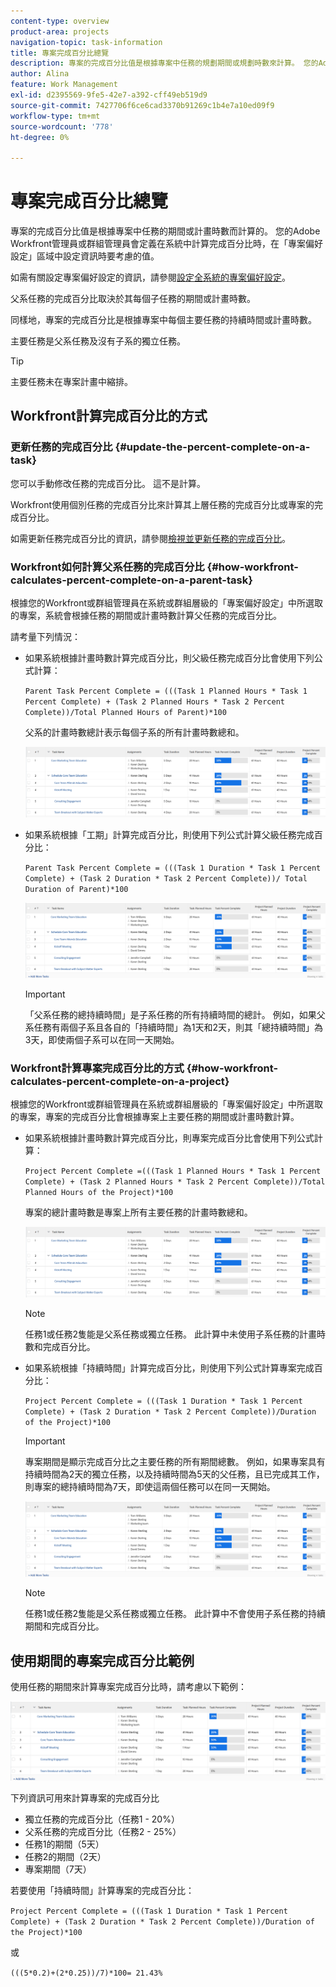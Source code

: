 ```yaml
---
content-type: overview
product-area: projects
navigation-topic: task-information
title: 專案完成百分比總覽
description: 專案的完成百分比值是根據專案中任務的規劃期間或規劃時數來計算。 您的Adobe Workfront管理員或群組管理員會定義在系統中計算完成百分比時，在「專案偏好設定」區域中設定資訊時要考慮的值。 如需有關設定專案偏好設定的資訊，請參閱設定系統範圍的專案偏好設定。
author: Alina
feature: Work Management
exl-id: d2395569-9fe5-42e7-a392-cff49eb519d9
source-git-commit: 7427706f6ce6cad3370b91269c1b4e7a10ed09f9
workflow-type: tm+mt
source-wordcount: '778'
ht-degree: 0%

---
```


# 專案完成百分比總覽

<!-- Audited 01/2024 -->

專案的完成百分比值是根據專案中任務的期間或計畫時數而計算的。 您的Adobe Workfront管理員或群組管理員會定義在系統中計算完成百分比時，在「專案偏好設定」區域中設定資訊時要考慮的值。

如需有關設定專案偏好設定的資訊，請參閱[設定全系統的專案偏好設定](../../../administration-and-setup/set-up-workfront/configure-system-defaults/set-project-preferences.md)。

父系任務的完成百分比取決於其每個子任務的期間或計畫時數。

同樣地，專案的完成百分比是根據專案中每個主要任務的持續時間或計畫時數。

主要任務是父系任務及沒有子系的獨立任務。

>[!TIP]
>
>主要任務未在專案計畫中縮排。

## Workfront計算完成百分比的方式

### 更新任務的完成百分比 {#update-the-percent-complete-on-a-task}

您可以手動修改任務的完成百分比。 這不是計算。

Workfront使用個別任務的完成百分比來計算其上層任務的完成百分比或專案的完成百分比。

如需更新任務完成百分比的資訊，請參閱[檢視並更新任務的完成百分比](../../../manage-work/projects/updating-work-in-a-project/view-update-percent-complete-for-tasks.md)。

### Workfront如何計算父系任務的完成百分比 {#how-workfront-calculates-percent-complete-on-a-parent-task}

根據您的Workfront或群組管理員在系統或群組層級的「專案偏好設定」中所選取的專案，系統會根據任務的期間或計畫時數計算父任務的完成百分比。

請考量下列情況：

* 如果系統根據計畫時數計算完成百分比，則父級任務完成百分比會使用下列公式計算：

  `Parent Task Percent Complete = (((Task 1 Planned Hours * Task 1 Percent Complete) + (Task 2 Planned Hours * Task 2 Percent Complete))/Total Planned Hours of Parent)*100`

  父系的計畫時數總計表示每個子系的所有計畫時數總和。

  ![](assets/project-with-tasks-percent-complete-planned-hours-calculation.png)

* 如果系統根據「工期」計算完成百分比，則使用下列公式計算父級任務完成百分比：

  `Parent Task Percent Complete = (((Task 1 Duration * Task 1 Percent Complete) + (Task 2 Duration * Task 2 Percent Complete))/ Total Duration of Parent)*100`

  ![](assets/project-with-tasks-percent-complete-duration-calculation.png)

  >[!IMPORTANT]
  >
  >「父系任務的總持續時間」是子系任務的所有持續時間的總計。 例如，如果父系任務有兩個子系且各自的「持續時間」為1天和2天，則其「總持續時間」為3天，即使兩個子系可以在同一天開始。


### Workfront計算專案完成百分比的方式 {#how-workfront-calculates-percent-complete-on-a-project}

根據您的Workfront或群組管理員在系統或群組層級的「專案偏好設定」中所選取的專案，專案的完成百分比會根據專案上主要任務的期間或計畫時數計算。

* 如果系統根據計畫時數計算完成百分比，則專案完成百分比會使用下列公式計算：

  `Project Percent Complete =(((Task 1 Planned Hours * Task 1 Percent Complete) + (Task 2 Planned Hours * Task 2 Percent Complete))/Total Planned Hours of the Project)*100`

  專案的總計畫時數是專案上所有主要任務的計畫時數總和。

  ![](assets/project-with-tasks-percent-complete-planned-hours-calculation.png)

  >[!NOTE]
  >
  >任務1或任務2隻能是父系任務或獨立任務。 此計算中未使用子系任務的計畫時數和完成百分比。

* 如果系統根據「持續時間」計算完成百分比，則使用下列公式計算專案完成百分比：

  `Project Percent Complete = (((Task 1 Duration * Task 1 Percent Complete) + (Task 2 Duration * Task 2 Percent Complete))/Duration of the Project)*100`

  >[!IMPORTANT]
  >
  >專案期間是顯示完成百分比之主要任務的所有期間總數。 例如，如果專案具有持續時間為2天的獨立任務，以及持續時間為5天的父任務，且已完成其工作，則專案的總持續時間為7天，即使這兩個任務可以在同一天開始。

  ![](assets/project-with-tasks-percent-complete-duration-calculation.png)

  >[!NOTE]
  >
  >任務1或任務2隻能是父系任務或獨立任務。 此計算中不會使用子系任務的持續期間和完成百分比。

## 使用期間的專案完成百分比範例

使用任務的期間來計算專案完成百分比時，請考慮以下範例：

![](assets/project-with-tasks-percent-complete-duration-calculation.png)

下列資訊可用來計算專案的完成百分比

* 獨立任務的完成百分比（任務1 - 20%）
* 父系任務的完成百分比（任務2 - 25%）
* 任務1的期間（5天）
* 任務2的期間（2天）
* 專案期間（7天）


若要使用「持續時間」計算專案的完成百分比：

`Project Percent Complete = (((Task 1 Duration * Task 1 Percent Complete) + (Task 2 Duration * Task 2 Percent Complete))/Duration of the Project)*100`

或

`(((5*0.2)+(2*0.25))/7)*100= 21.43%`


<!--drafted, this was the old example:

When using the Planned Duration of the tasks to calculate the percent complete of a project, consider the following example:

percent_complete_on_project_example.png

Only the parent task (Task 1) and the standalone task (Task 8) are used to calculate the percent complete of the project.

The secondary parents of Task 1 are used to calculate the percent complete of the main parent (Task 1).

To calculate the percent complete of the main parent (Task 1), first calculate the percent complete of its secondary parents:

Task 5 Percent Complete = ((14 * 0.75 + 12 * 0.25)/(12 + 14))*100 = 51.92%

Task 2 Percent Complete = ((5 * 0.7 + 2 * 0.5)/(5 + 2))*100 = 64.29 %

Then, to calculate the percent complete of the main parent (Task 1), use the following formula:

Task 1 Percent Complete =((56 * 0.5192 + 7 * 0.6429)/63)*100 = 53.29%

To calculate the percent complete of the project, you will need to have the following numbers ready:

Task 1 Duration (63 hours) and Percent Complete (53.29%)
Task 8 Duration (100 hours) and Percent Complete (4%)
Now, to calculate the percent complete of the project, use the following formula:

Project Percent Complete =((100 * 0.04 + 63 * 0.5329))/163)*100 = 23.05%
-->
